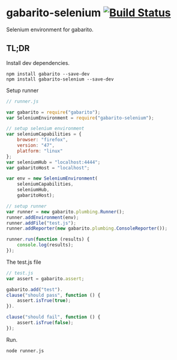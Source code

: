 gabarito-selenium [![Build Status](https://travis-ci.org/pablo-cabrera/gabarito-selenium.png)](https://travis-ci.org/pablo-cabrera/gabarito-selenium)
==============

Selenium environment for gabarito.

## TL;DR

Install dev dependencies.

```shell
npm install gabarito --save-dev
npm install gabarito-selenium --save-dev
```

Setup runner

```js
// runner.js

var gabarito = require("gabarito");
var SeleniumEnvironment = require("gabarito-selenium");

// setup selenium environment
var seleniumCapabilities = {
    browser: "firefox",
    version: "47",
    platform: "linux"
};
var seleniumHub = "localhost:4444";
var gabaritoHost = "localhost";

var env = new SeleniumEnvironment(
    seleniumCapabilities,
    seleniumHub,
    gabaritoHost);

// setup runner
var runner = new gabarito.plumbing.Runner();
runner.addEnvironment(env);
runner.addFile("test.js");
runner.addReporter(new gabarito.plumbing.ConsoleReporter());

runner.run(function (results) {
    console.log(results);
});
```

The test.js file

```js
// test.js
var assert = gabarito.assert;

gabarito.add("test").
clause("should pass", function () {
    assert.isTrue(true);
}).

clause("should fail", function () {
    assert.isTrue(false);
});
```

Run.
```shell
node runner.js
```
